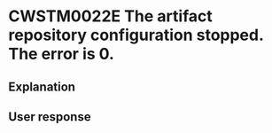 # CWSTM0022E The artifact repository configuration stopped. The error is 0.

## Explanation

## User response